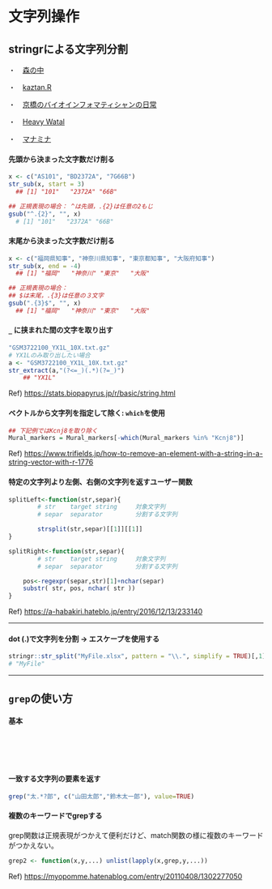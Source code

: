 # 文字列操作


## stringrによる文字列分割
・　[森の中](https://walkintheforest.net/r-stringr/)

・　[kaztan.R](https://kazutan.github.io/kazutanR/hands_on_170730/filter.html#%E6%96%87%E5%AD%97%E5%88%97%E3%83%95%E3%82%A3%E3%83%AB%E3%82%BF)

・　[京橋のバイオインフォマティシャンの日常](https://skume.net/entry/2021/04/09/191040)

・　[Heavy Watal](https://heavywatal.github.io/rstats/stringr.html)

・　[マナミナ](https://manamina.valuesccg.com/articles/814#outline47)


#### 先頭から決まった文字数だけ削る
```r
x <- c("AS101", "BD2372A", "7G66B")
str_sub(x, start = 3)
  ## [1] "101"   "2372A" "66B"  

## 正規表現の場合： ^は先頭，.{2}は任意の2もじ
gsub("^.{2}", "", x)
  # [1] "101"   "2372A" "66B"
```

#### 末尾から決まった文字数だけ削る
```r
x <- c("福岡県知事", "神奈川県知事", "東京都知事", "大阪府知事")
str_sub(x, end = -4)
  ## [1] "福岡"   "神奈川" "東京"   "大阪"  

## 正規表現の場合：
## $は末尾，.{3}は任意の３文字
gsub(".{3}$", "", x)
  ## [1] "福岡"   "神奈川" "東京"   "大阪"  
```


#### `_` に挟まれた間の文字を取り出す 

```r
"GSM3722100_YX1L_10X.txt.gz"
# YX1Lのみ取り出したい場合
a <- "GSM3722100_YX1L_10X.txt.gz"
str_extract(a,"(?<=_)(.*)(?=_)")
    ## "YX1L"
```
Ref)  https://stats.biopapyrus.jp/r/basic/string.html



#### ベクトルから文字列を指定して除く: `which`を使用
```r
## 下記例ではKcnj8を取り除く
Mural_markers = Mural_markers[-which(Mural_markers %in% "Kcnj8")]
```
Ref) https://www.trifields.jp/how-to-remove-an-element-with-a-string-in-a-string-vector-with-r-1776


#### 特定の文字列より左側、右側の文字列を返すユーザー関数
```r
splitLeft<-function(str,separ){
        # str    target string     対象文字列
        # separ  separator         分割する文字列

        strsplit(str,separ)[[1]][[1]]
}

splitRight<-function(str,separ){
        # str    target string     対象文字列
        # separ  separator         分割する文字列

    pos<-regexpr(separ,str)[1]+nchar(separ)
    substr( str, pos, nchar( str ))
}
```
Ref) https://a-habakiri.hateblo.jp/entry/2016/12/13/233140



------------
#### dot (.)で文字列を分割 -> エスケープを使用する
```r
stringr::str_split("MyFile.xlsx", pattern = "\\.", simplify = TRUE)[,1]
# "MyFile"

```


------------
## `grep`の使い方
#### 基本
```r






```
#### 一致する文字列の要素を返す
```r
grep("太.*?郎", c("山田太郎","鈴木太一郎"), value=TRUE)
```

#### 複数のキーワードでgrepする
grep関数は正規表現がつかえて便利だけど、match関数の様に複数のキーワードがつかえない。
```r
grep2 <- function(x,y,...) unlist(lapply(x,grep,y,...))
```
Ref) https://myopomme.hatenablog.com/entry/20110408/1302277050

